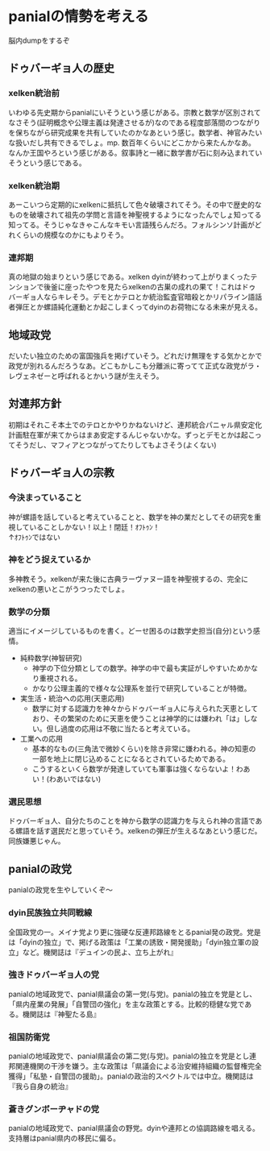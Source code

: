 # panialの情勢を考える
脳内dumpをするぞ


## ドゥバーギョ人の歴史

### xelken統治前
いわゆる先史期からpanialにいそうという感じがある。宗教と数学が区別されてなさそう(証明概念や公理主義は発達させるが)なのである程度部落間のつながりを保ちながら研究成果を共有していたのかなあという感じ。数学者、神官みたいな扱いだし共有できるでしょ。mp. 数百年くらいにどこかから来たんかなあ。なんか王国やろという感じがある。叙事詩と一緒に数学書が石に刻み込まれていそうという感じである。

### xelken統治期
あーこいつら定期的にxelkenに抵抗して色々破壊されてそう。その中で歴史的なものを破壊されて祖先の学問と言語を神聖視するようになったんでしょ知ってる知ってる。そうじゃなきゃこんなキモい言語残らんだろ。フォルシンソ計画がどれくらいの規模なのかにもよりそう。

### 連邦期
真の地獄の始まりという感じである。xelken dyinが終わって上がりまくったテンションで後釜に座ったやつを見たらxelkenの古巣の成れの果て！これはドゥバーギョ人ならキレそう。デモとかテロとか統治監査官暗殺とかリパライン語話者弾圧とか螺語純化運動とか起こしまくってdyinのお荷物になる未来が見える。

## 地域政党
だいたい独立のための富国強兵を掲げていそう。どれだけ無理をする気かとかで政党が別れるんだろうなあ。どこもかしこも分離派に寄ってて正式な政党がラ・レヴェネゼーと呼ばれるとかいう謎が生えそう。

## 対連邦方針
初期はそれこそ本土でのテロとかやりかねないけど、連邦統合パニャル県安定化計画駐在軍が来てからはまあ安定するんじゃないかな。ずっとデモとかは起こってそうだし、マフィアとつながってたりしてもよさそう(よくない)


## ドゥバーギョ人の宗教

### 今決まっていること
神が螺語を話していると考えていることと、数学を神の業だとしてその研究を重視していることしかない！以上！閉廷！ｵﾌﾄｩﾝ！<br>
↑ｵﾌﾄｩﾝではない

### 神をどう捉えているか
多神教そう。xelkenが来た後に古典ラーヴァヌー語を神聖視するの、完全にxelkenの悪いとこがうつったでしょ。

### 数学の分類
適当にイメージしているものを書く。どーせ困るのは数学史担当(自分)という感情。

+ 純粋数学(神智研究)
	+ 神学の下位分類としての数学。神学の中で最も実証がしやすいためかなり重視される。
	+ かなり公理主義的で様々な公理系を並行で研究していることが特徴。
+ 実生活・統治への応用(天恵応用)
	+ 数学に対する認識力を神々からドゥバーギョ人に与えられた天恵としており、その繁栄のために天恵を使うことは神学的には嫌われ「は」しない。但し過度の応用は不敬に当たると考えている。
+ 工業への応用
	+ 基本的なもの(三角法で微妙くらい)を除き非常に嫌われる。神の知恵の一部を地上に閉じ込めることになるとされているためである。
	+ こうするといくら数学が発達していても軍事は強くならないよ！わあい！(わあいではない)

### 選民思想
ドゥバーギョ人、自分たちのことを神から数学の認識力を与えられ神の言語である螺語を話す選民だと思っていそう。xelkenの弾圧が生えるなあという感じだ。同族嫌悪じゃん。


## panialの政党
panialの政党を生やしていくぞ～

### dyin民族独立共同戦線
全国政党の一。メイナ党より更に強硬な反連邦路線をとるpanial発の政党。党是は「dyinの独立」で、掲げる政策は「工業の誘致・開発援助」「dyin独立軍の設立」など。機関誌は『デュインの民よ、立ち上がれ』

### 強きドゥバーギョ人の党
panialの地域政党で、panial県議会の第一党(与党)。panialの独立を党是とし、「県内産業の発展」「自警団の強化」を主な政策とする。比較的穏健な党である。機関誌は『神聖たる島』

### 祖国防衛党
panialの地域政党で、panial県議会の第二党(与党)。panialの独立を党是とし連邦関連機関の干渉を嫌う。主な政策は「県議会による治安維持組織の監督権完全獲得」「私塾・自警団の援助」。panialの政治的スペクトルでは中立。機関誌は『我ら自身の統治』

### 蒼きグンボーヂャドの党
panialの地域政党で、panial県議会の野党。dyinや連邦との協調路線を唱える。支持層はpanial県内の移民に偏る。
